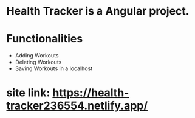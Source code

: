 # Health Tracker is a Angular project.
# Functionalities
- Adding Workouts
- Deleting Workouts
- Saving Workouts in a localhost
# site link: https://health-tracker236554.netlify.app/
